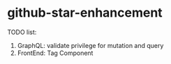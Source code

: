# github-star-enhancement

TODO list:
1. GraphQL: validate privilege for mutation and query
2. FrontEnd: Tag Component
